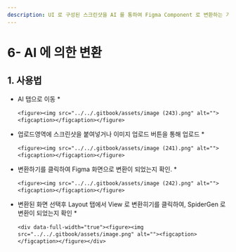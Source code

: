 ```yaml
---
description: UI 로 구성된 스크린샷을 AI 를 통하여 Figma Component 로 변환하는 기능
---
```


# 6- AI 에 의한 변환

## 1. 사용법

* AI 탭으로 이동
  *

      <figure><img src="../../.gitbook/assets/image (243).png" alt=""><figcaption></figcaption></figure>
* 업로드영역에 스크린샷을  붙여넣거나 이미지 업로드 버튼을 통해 업로드
  *

      <figure><img src="../../.gitbook/assets/image (241).png" alt=""><figcaption></figcaption></figure>
* 변환하기를 클릭하여 Figma 화면으로 변환이 되었는지 확인.
  *

      <figure><img src="../../.gitbook/assets/image (242).png" alt=""><figcaption></figcaption></figure>
* 변환된 화면 선택후 Layout 탭에서 View 로 변환히기를 클릭하여, SpiderGen 로 변환이 되었는지 확인
  *

      <div data-full-width="true"><figure><img src="../../.gitbook/assets/image.png" alt=""><figcaption></figcaption></figure></div>

